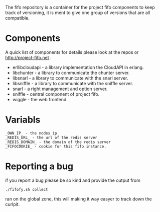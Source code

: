 The fifo repository is a container for the project fifo components to keep track of versioning, it is ment to give one group of versions that are all compatible.

Components
==========
A quick list of components for details please look at the repos or http://project-fifo.net .

* erllibcloudapi - a library implementation the CloudAPI in erlang.
* libchunter - a library to communicate the chunter server.
* libsnarl - a library to communicate with the snarl server.
* libsniffle - a library to communicate with the sniffle server.
* snarl - a right management and option server.
* sniffle - central component of project fifo.
* wiggle - the web frontend.


Variabls
========
```
_OWN_IP_ - the nodes ip
_REDIS_URL_ - the url of the redis server
_REDIS_DOMAIN_ - the domain of the redis server
_FIFOCOOKIE_ - cookie for this fifo instance.
```

Reporting a bug
===============
if you report a bug please be so kind and provide the output from
```
./fifofy.sh collect
```
ran on the global zone, this will making it way easyer to track down the curlpit.
